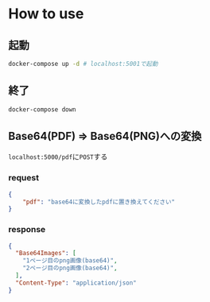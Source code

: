 # How to use

## 起動

```sh
docker-compose up -d # localhost:5001で起動
```

## 終了

```sh
docker-compose down
```

## Base64(PDF) => Base64(PNG)への変換

`localhost:5000/pdf`に`POST`する

### request

```json
{
    "pdf": "base64に変換したpdfに置き換えてください"
}
```

### response

```json
{
  "Base64Images": [
    "1ページ目のpng画像(base64)",
    "2ページ目のpng画像(base64)",
  ],
  "Content-Type": "application/json"
}
```
